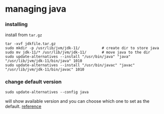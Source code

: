 # managing java

### installing
install from `tar.gz`
```shell
tar -xvf jdkfile.tar.gz
sudo mkdir -p /usr/lib/jvm/jdk-11/          # create dir to store java
sudo mv jdk-11/* /usr/lib/jvm/jdk-11/       # move java to the dir
sudo update-alternatives --install "/usr/bin/java" "java" "/usr/lib/jvm/jdk-11/bin/java" 1010
sudo update-alternatives --install "/usr/bin/javac" "javac" "/usr/lib/jvm/jdk-11/bin/javac" 1010
```



### change default version
```shell
sudo update-alternatives --config java
```
will show available version and you can choose which one to set as the default.
[reference](https://www.digitalocean.com/community/tutorials/how-to-install-java-with-apt-on-ubuntu-18-04)
